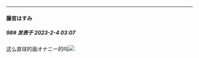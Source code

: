 
*****

####  藤宮はすみ  
##### 98#       发表于 2023-2-4 03:07

这么直球的画オナニー的吗<img src="https://static.saraba1st.com/image/smiley/face2017/067.png" referrerpolicy="no-referrer">

